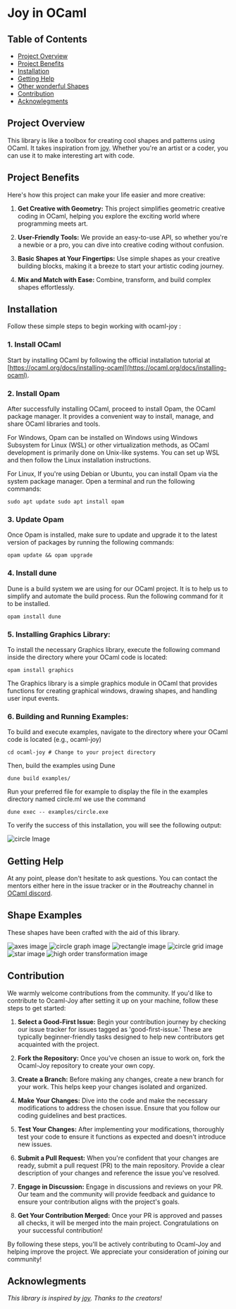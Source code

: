 # Joy in OCaml

## Table of Contents
- [Project Overview](#project-overview)
- [Project Benefits](#project-benefits)
- [Installation](#installation)
- [Getting Help](#getting-help)
- [Other wonderful Shapes](#other-wonderful-shapes)
- [Contribution](#contribution)
- [Acknowlegments](#acknowlegments)

## Project Overview
This library is like a toolbox for creating cool shapes and patterns using OCaml. It takes inspiration from [joy](https://github.com/fossunited/joy). Whether you're an artist or a coder, you can use it to make interesting art with code.

## Project Benefits

Here's how this project can make your life easier and more creative:

1. **Get Creative with Geometry:** This project simplifies geometric creative coding in OCaml, helping you explore the exciting world where programming meets art.

2. **User-Friendly Tools:** We provide an easy-to-use API, so whether you're a newbie or a pro, you can dive into creative coding without confusion.

3. **Basic Shapes at Your Fingertips:** Use simple shapes as your creative building blocks, making it a breeze to start your artistic coding journey.

4. **Mix and Match with Ease:** Combine, transform, and build complex shapes effortlessly.


## Installation

Follow these simple steps to begin working with ocaml-joy :

### 1. Install OCaml

Start by installing OCaml by following the official installation tutorial at [https://ocaml.org/docs/installing-ocaml](https://ocaml.org/docs/installing-ocaml).

### 2. Install Opam

After successfully installing OCaml, proceed to install Opam, the OCaml package manager. It provides a convenient way to install, manage, and share OCaml libraries and tools.

For Windows, Opam can be installed on Windows using Windows Subsystem for Linux (WSL) or other virtualization methods, as OCaml development is primarily done on Unix-like systems. You can set up WSL and then follow the Linux installation instructions.

For Linux, If you're using Debian or Ubuntu, you can install Opam via the system package manager. Open a terminal and run the following commands:

`sudo apt update
sudo apt install opam
`

### 3. Update Opam
Once Opam is installed, make sure to update and upgrade it to the latest version of packages by running the following commands:

`opam update && opam upgrade`

### 4. Install dune
Dune is a build system we are using for our OCaml project. It is to help us to simplify and automate the build process. Run the following command for it to be installed.

`opam install dune`

### 5. Installing Graphics Library:
To install the necessary Graphics library, execute the following command inside the directory where your OCaml code is located:

`opam install graphics`

The Graphics library is a simple graphics module in OCaml that provides functions for creating graphical windows, drawing shapes, and handling user input events.

### 6. Building and Running Examples:
To build and execute examples, navigate to the directory where your OCaml code is located (e.g., ocaml-joy)

`cd ocaml-joy # Change to your project directory`

Then, build the examples using Dune 

`dune build examples/`

Run your preferred file for example to display the file in the examples directory named circle.ml we use the command

`dune exec -- examples/circle.exe`

To verify the success of this installation, you will see the following output:

![circle Image](https://github.com/joanita-51/ocaml-joy/assets/82649346/87bf01ad-836f-4491-97c2-8724b8047429)

## Getting Help
At any point, please don't hesitate to ask questions. You can contact the mentors either here in the issue tracker or in the #outreachy channel in [OCaml discord](https://discord.com/invite/cCYQbqN). 

## Shape Examples

These shapes have been crafted with the aid of this library.

![axes image](https://github.com/joanita-51/ocaml-joy/assets/82649346/0b8b402e-65ee-45a8-b568-cf0434a10f5e)
![circle graph image](https://github.com/joanita-51/ocaml-joy/assets/82649346/1ac34bd9-553b-45e2-90cf-240c73b63256)
![rectangle image](https://github.com/joanita-51/ocaml-joy/assets/82649346/c00e5df4-83bd-4cf7-a864-6f26da0d1fac)
![circle grid image](https://github.com/joanita-51/ocaml-joy/assets/82649346/20176f2d-cf96-4ec1-93ed-e5eaf1682600)
![star image](https://github.com/joanita-51/ocaml-joy/assets/82649346/5a8cd0ea-f00b-46b0-b34d-406d76561a2d)
![high order transformation image](https://github.com/joanita-51/ocaml-joy/assets/82649346/eeb2d2fc-86c5-4159-b559-4e280232798f)
<!-- ![star image](https://github.com/joanita-51/ocaml-joy/assets/82649346/5a8cd0ea-f00b-46b0-b34d-406d76561a2d)
![circle rectangle image](https://github.com/joanita-51/ocaml-joy/assets/82649346/d53af149-83e3-40ac-b34d-d83c69eede3b)
![circle row joy image](https://github.com/joanita-51/ocaml-joy/assets/82649346/6a67187a-ef85-4549-9920-a674740731a7)
![triangle image](https://github.com/joanita-51/ocaml-joy/assets/82649346/de6f1384-94cd-4d78-8380-74d0c38b9331)
![concentric circles image](https://github.com/joanita-51/ocaml-joy/assets/82649346/8085d796-4672-413f-904e-01d843e076a1)
![Line image](https://github.com/joanita-51/ocaml-joy/assets/82649346/3b53a1b1-4192-4039-a78d-452116cf683b)
![translate circle image](https://github.com/joanita-51/ocaml-joy/assets/82649346/f4b570ef-cc66-46a8-9360-8796e1fb7361)
![translate rectangle image](https://github.com/joanita-51/ocaml-joy/assets/82649346/aedfaeb4-4ddc-4d82-a77f-a2dfdd071b3d)
![polygon image](https://github.com/joanita-51/ocaml-joy/assets/82649346/1201e352-ef3f-433c-82cc-c834b3d52daf)
![high order transformation image](https://github.com/joanita-51/ocaml-joy/assets/82649346/eeb2d2fc-86c5-4159-b559-4e280232798f)
![translate eclipse image](https://github.com/joanita-51/ocaml-joy/assets/82649346/70026da8-92a3-4c3f-a90a-6827b87e1b8a)
![circle grid image](https://github.com/joanita-51/ocaml-joy/assets/82649346/2d24f4a5-2d06-4091-806a-1c7b412a3ef7) -->


## Contribution

We warmly welcome contributions from the community. If you'd like to contribute to Ocaml-Joy after setting it up on your machine, follow these steps to get started:

1. **Select a Good-First Issue:** Begin your contribution journey by checking our issue tracker for issues tagged as 'good-first-issue.' These are typically beginner-friendly tasks designed to help new contributors get acquainted with the project.

2. **Fork the Repository:** Once you've chosen an issue to work on, fork the Ocaml-Joy repository to create your own copy.

3. **Create a Branch:** Before making any changes, create a new branch for your work. This helps keep your changes isolated and organized.

4. **Make Your Changes:** Dive into the code and make the necessary modifications to address the chosen issue. Ensure that you follow our coding guidelines and best practices.

5. **Test Your Changes:** After implementing your modifications, thoroughly test your code to ensure it functions as expected and doesn't introduce new issues.

6. **Submit a Pull Request:** When you're confident that your changes are ready, submit a pull request (PR) to the main repository. Provide a clear description of your changes and reference the issue you've resolved.

7. **Engage in Discussion:** Engage in discussions and reviews on your PR. Our team and the community will provide feedback and guidance to ensure your contribution aligns with the project's goals.

8. **Get Your Contribution Merged:** Once your PR is approved and passes all checks, it will be merged into the main project. Congratulations on your successful contribution!

By following these steps, you'll be actively contributing to Ocaml-Joy and helping improve the project. We appreciate your consideration of joining our community!


## Acknowlegments

*This library is inspired by [joy](https://github.com/fossunited/joy). Thanks to the creators!*
